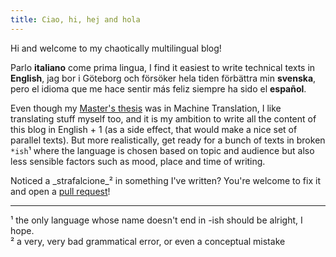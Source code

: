 ```yaml
---
title: Ciao, hi, hej and hola
---
```


Hi and welcome to my chaotically multilingual blog! 

Parlo __italiano__ come prima lingua, I find it easiest to write technical texts in __English__, jag bor i Göteborg och försöker hela tiden förbättra min __svenska__, pero el idioma que me hace sentir más feliz siempre ha sido el __español__. 

Even though my [Master's thesis](https://github.com/harisont/concept-alignment) was in Machine Translation, I like translating stuff myself too, and it is my ambition to write all the content of this blog in English + 1 (as a side effect, that would make a nice set of parallel texts). But more realistically, get ready for a bunch of texts in broken `*ish`¹ where the language is chosen based on topic and audience but also less sensible factors such as mood, place and time of writing.

Noticed a _strafalcione_² in something I've written? You're welcome to fix it and open a [pull request](https://github.com/harisont/harisont.github.io)!

---

¹ the only language whose name doesn't end in -ish should be alright, I hope. <br>
² a very, very bad grammatical error, or even a conceptual mistake
